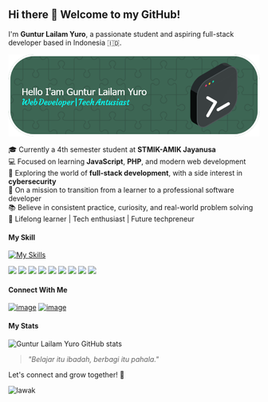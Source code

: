 <!--
**gunturlailam/gunturlailam** is a ✨ _special_ ✨ repository because its `README.md` (this file) appears on your GitHub profile.

Here are some ideas to get you started:

- 🔭 I’m currently working on ...
- 🌱 I’m currently learning ...
- 👯 I’m looking to collaborate on ...
- 🤔 I’m looking for help with ...
- 💬 Ask me about ...
- 📫 How to reach me: ...
- 😄 Pronouns: ...
- ⚡ Fun fact: ...
-->
## Hi there 👋 Welcome to my GitHub!

I'm **Guntur Lailam Yuro**, a passionate student and aspiring full-stack developer based in Indonesia 🇮🇩.

![my badge](assets/github-header-image.png)

🎓 Currently a 4th semester student at **STMIK-AMIK Jayanusa**  
💻 Focused on learning **JavaScript**, **PHP**, and modern web development  
🌱 Exploring the world of **full-stack development**, with a side interest in **cybersecurity**  
🚀 On a mission to transition from a learner to a professional software developer  
📚 Believe in consistent practice, curiosity, and real-world problem solving  
🧠 Lifelong learner | Tech enthusiast | Future techpreneur

#### My Skill

[![My Skills](https://skillicons.dev/icons?i=html,css,js,php,bootstrap,express,laravel,nodejs,react&theme=light)](https://skillicons.dev)

<img src="https://img.shields.io/badge/HTML5-E34F26?style=for-the-badge&logo=html5&logoColor=white" />
<img src="https://img.shields.io/badge/CSS3-1572B6?style=for-the-badge&logo=css3&logoColor=white" />
<img src="https://img.shields.io/badge/JavaScript-323330?style=for-the-badge&logo=javascript&logoColor=F7DF1E" />
<img src="https://img.shields.io/badge/PHP-777BB4?style=for-the-badge&logo=php&logoColor=white" />
<img src="https://img.shields.io/badge/Bootstrap-563D7C?style=for-the-badge&logo=bootstrap&logoColor=white" />
<img src="https://img.shields.io/badge/Express%20js-000000?style=for-the-badge&logo=express&logoColor=white" />
<img src="https://img.shields.io/badge/Laravel-FF2D20?style=for-the-badge&logo=laravel&logoColor=white" />
<img src="https://img.shields.io/badge/Node%20js-339933?style=for-the-badge&logo=nodedotjs&logoColor=white" />
<img src="https://img.shields.io/badge/React-20232A?style=for-the-badge&logo=react&logoColor=61DAFB" />

#### Connect With Me
[![image](https://img.shields.io/badge/Instagram-E4405F?style=for-the-badge&logo=instagram&logoColor=white)](https://www.instagram.com/gunturlailam/) [![image](https://img.shields.io/badge/LinkedIn-0077B5?style=for-the-badge&logo=linkedin&logoColor=white)](https://www.linkedin.com/in/guntur-lailam-yuro-48b1901b6/)

#### My Stats
![Guntur Lailam Yuro GitHub stats](https://github-readme-stats.vercel.app/api?username=gunturlailam&show_icons=true&theme=radical)

> _"Belajar itu ibadah, berbagi itu pahala."_

Let's connect and grow together! 🚀



![lawak](https://media.giphy.com/media/MdA16VIoXKKxNE8Stk/giphy.gif?cid=ecf05e47tfrafp50jc39siti7y97ehj6z2s2nvualhj3ca5f&ep=v1_gifs_search&rid=giphy.gif&ct=g)

